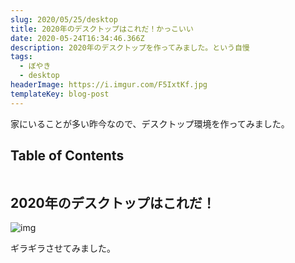 ```yaml
---
slug: 2020/05/25/desktop
title: 2020年のデスクトップはこれだ！かっこいい
date: 2020-05-24T16:34:46.366Z
description: 2020年のデスクトップを作ってみました。という自慢
tags:
  - ぼやき
  - desktop
headerImage: https://i.imgur.com/F5IxtKf.jpg
templateKey: blog-post
---
```

家にいることが多い昨今なので、デスクトップ環境を作ってみました。

## Table of Contents

```toc

```

## 2020年のデスクトップはこれだ！

![img](https://i.imgur.com/F5IxtKf.jpg)

ギラギラさせてみました。

